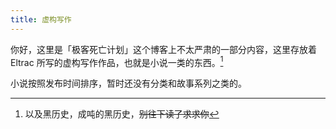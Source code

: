 ```yaml
---
title: 虚构写作
---
```


你好，这里是「极客死亡计划」这个博客上不太严肃的一部分内容，这里存放着 Eltrac 所写的虚构写作作品，也就是小说一类的东西。[^1]

小说按照发布时间排序，暂时还没有分类和故事系列之类的。

[^1]: 以及黑历史，成吨的黑历史，~~别往下读了求求你~~
